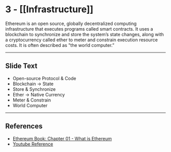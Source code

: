# 3 - [[Infrastructure]]

Ethereum is an open source, globally decentralized computing infrastructure that executes programs called smart contracts. It uses a blockchain to synchronize and store the system’s state changes, along with a cryptocurrency called ether to meter and constrain execution resource costs. It is often described as "the world computer.”

___
## Slide Text
- Open-source Protocol & Code 
- Blockchain -> State
- Store & Synchronize
- Ether -> Native Currency
- Meter & Constrain
- World Computer
___
## References
- [Ethereum Book: Chapter 01 - What is Ethereum](https://github.com/ethereumbook/ethereumbook/blob/develop/01what-is.asciidoc)
- [Youtube Reference](https://youtu.be/44qhIBMGMoM?t=479)